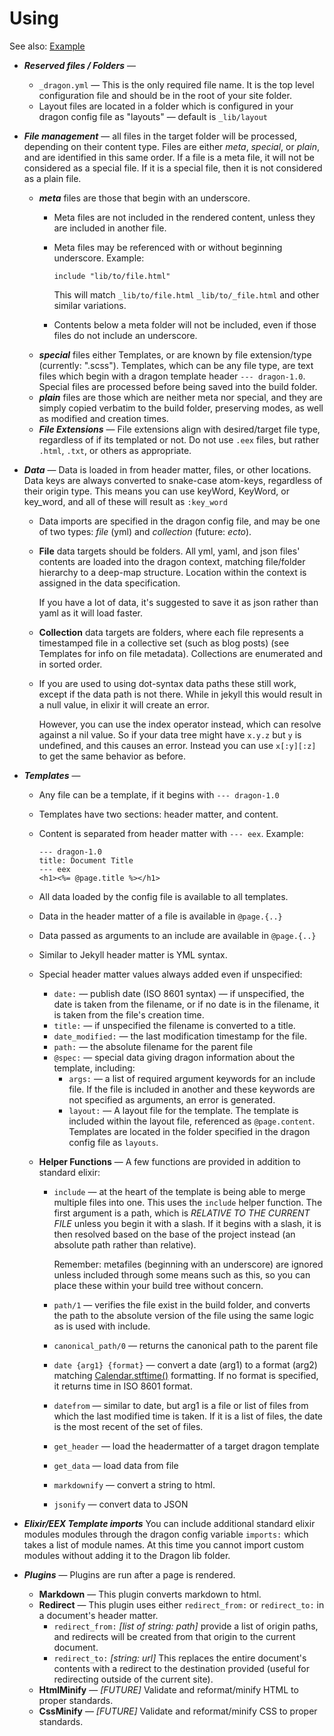 # Using

See also: [Example](../example/)


- ___Reserved files / Folders___ — 
  - `_dragon.yml` — This is the only required file name. It is the top level
    configuration file and should be in the root of your site folder.
  - Layout files are located in a folder which is configured in your dragon
    config file as "layouts" — default is `_lib/layout`

- ___File management___ — all files in the target folder will be processed,
  depending on their content type. Files are either _meta_, _special_,
  or _plain_, and are identified in this same order. If a file is a meta file,
  it will not be considered as a special file. If it is a special file, then it
  is not considered as a plain file.
  - ___meta___ files are those that begin with an underscore.
    - Meta files are not included in the rendered content, unless they are
      included in another file.
    - Meta files may be referenced with or without beginning underscore. Example:

      `include "lib/to/file.html"`

      This will match `_lib/to/file.html` `_lib/to/_file.html` and other similar
      variations.
    - Contents below a meta folder will not be included, even if those
      files do not include an underscore.
  - ___special___ files either Templates, or are known by file extension/type
    (currently: ".scss"). Templates, which can be any file type, are text files
    which begin with a dragon template header `--- dragon-1.0`.
    Special files are processed before being saved into the build folder.
  - ___plain___ files are those which are neither meta nor special, and they are
    simply copied verbatim to the build folder, preserving modes, as well as
    modified and creation times.
  - ___File Extensions___ — File extensions align with desired/target file type,
    regardless of if its templated or not. Do not use `.eex` files, but rather
    `.html`, `.txt`, or others as appropriate.

- ___Data___ — Data is loaded in from header matter, files, or other locations.
  Data keys are always converted to snake-case atom-keys, regardless of their
  origin type. This means you can use keyWord, KeyWord, or key_word, and all of
  these will result as `:key_word`

  - Data imports are specified in the dragon config file, and may be one of two
    types: _file_ (yml) and _collection_ (future: _ecto_).
  - __File__ data targets should be folders. All yml, yaml, and json files' contents
    are loaded into the dragon context, matching file/folder hierarchy to a
    deep-map structure. Location within the context is assigned in the data
    specification.

    If you have a lot of data, it's suggested to save it as json rather than
    yaml as it will load faster.
  - __Collection__ data targets are folders, where each file represents a timestamped
    file in a collective set (such as blog posts) (see Templates for info on
    file metadata). Collections are enumerated and in sorted order.
  - If you are used to using dot-syntax data paths these still work, except
    if the data path is not there. While in jekyll this would result in a null
    value, in elixir it will create an error.

    However, you can use the index operator instead, which can resolve against
    a nil value. So if your data tree might have `x.y.z` but `y` is undefined,
    and this causes an error. Instead you can use `x[:y][:z]` to get the same
    behavior as before.

- ___Templates___ —
  - Any file can be a template, if it begins with `--- dragon-1.0`
  - Templates have two sections: header matter, and content.
  - Content is separated from header matter with `--- eex`. Example:

     ```
     --- dragon-1.0
     title: Document Title
     --- eex
     <h1><%= @page.title %></h1>
     ```

  - All data loaded by the config file is available to all templates.
  - Data in the header matter of a file is available in `@page.{..}`
  - Data passed as arguments to an include are available in `@page.{..}`
  - Similar to Jekyll header matter is YML syntax.
  - Special header matter values always added even if unspecified:
    - `date:` — publish date (ISO 8601 syntax) — if unspecified, the date is
      taken from the filename, or if no date is in the filename, it is taken
      from the file's creation time.
    - `title:` — if unspecified the filename is converted to a title.
    - `date_modified:` — the last modification timestamp for the file.
    - `path:` — the absolute filename for the parent file
    - `@spec:` — special data giving dragon information about the template, including:
      - `args:` — a list of required argument keywords for an include file. If
        the file is included in another and these keywords are not specified
        as arguments, an error is generated.
      - `layout:` — A layout file for the template. The template is included within
        the layout file, referenced as `@page.content`. Templates are located
        in the folder specified in the dragon config file as `layouts`.
  - __Helper Functions__ — A few functions are provided in addition to standard
    elixir:
      - `include` — at the heart of the template is being able to merge multiple
        files into one. This uses the `include` helper function. The first argument
        is a path, which is _RELATIVE TO THE CURRENT FILE_ unless you begin it
        with a slash. If it begins with a slash, it is then resolved based on
        the base of the project instead (an absolute path rather than relative).

        Remember: metafiles (beginning with an underscore) are ignored unless
        included through some means such as this, so you can place these within
        your build tree without concern.
      - `path/1` — verifies the file exist in the build folder, and
        converts the path to the absolute version of the file using the same
        logic as is used with include.
      - `canonical_path/0` — returns the canonical path to the parent file
      - `date {arg1} {format}` — convert a date (arg1) to a format (arg2)
        matching [Calendar.stftime()](https://hexdocs.pm/calendar/Calendar.Strftime.html) formatting.
        If no format is specified, it returns time in ISO 8601 format.
      - `datefrom` — similar to date, but arg1 is a file or list of files
        from which the last modified time is taken. If it is a list of files,
        the date is the most recent of the set of files.
      - `get_header` — load the headermatter of a target dragon template
      - `get_data` — load data from file
      - `markdownify` — convert a string to html.
      - `jsonify` — convert data to JSON

- ___Elixir/EEX Template imports___ You can include additional standard elixir
  modules modules through the dragon config variable `imports:` which takes
  a list of module names. At this time you cannot import custom modules
  without adding it to the Dragon lib folder.

- ___Plugins___ — Plugins are run after a page is rendered.
  - __Markdown__ — This plugin converts markdown to html.
  - __Redirect__ — This plugin uses either `redirect_from:` or `redirect_to:`
    in a document's header matter.
    - `redirect_from:` _[list of string: path]_ provide a list of origin paths,
      and redirects will be created from that origin to the current document.
    - `redirect_to:` _[string: url]_ This replaces the entire document's
      contents with a redirect to the destination provided (useful for redirecting
      outside of the current site).
  - __HtmlMinify__ — _[FUTURE]_ Validate and reformat/minify HTML to proper standards.
  - __CssMinify__ — _[FUTURE]_ Validate and reformat/minify CSS to proper standards.
